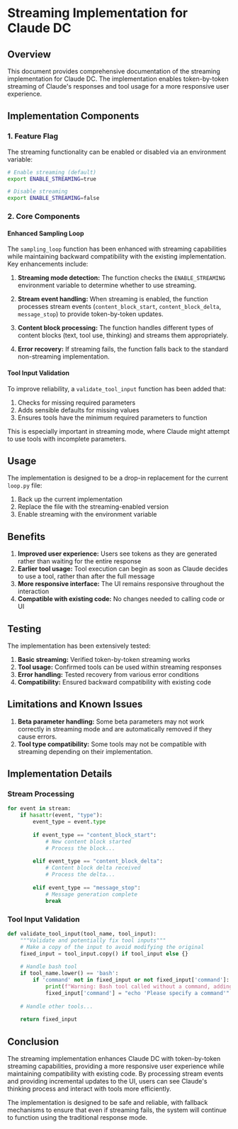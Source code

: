 # Streaming Implementation for Claude DC

## Overview

This document provides comprehensive documentation of the streaming implementation for Claude DC. The implementation enables token-by-token streaming of Claude's responses and tool usage for a more responsive user experience.

## Implementation Components

### 1. Feature Flag

The streaming functionality can be enabled or disabled via an environment variable:

```bash
# Enable streaming (default)
export ENABLE_STREAMING=true

# Disable streaming
export ENABLE_STREAMING=false
```

### 2. Core Components

#### Enhanced Sampling Loop

The `sampling_loop` function has been enhanced with streaming capabilities while maintaining backward compatibility with the existing implementation. Key enhancements include:

1. **Streaming mode detection:** The function checks the `ENABLE_STREAMING` environment variable to determine whether to use streaming.

2. **Stream event handling:** When streaming is enabled, the function processes stream events (`content_block_start`, `content_block_delta`, `message_stop`) to provide token-by-token updates.

3. **Content block processing:** The function handles different types of content blocks (text, tool use, thinking) and streams them appropriately.

4. **Error recovery:** If streaming fails, the function falls back to the standard non-streaming implementation.

#### Tool Input Validation

To improve reliability, a `validate_tool_input` function has been added that:

1. Checks for missing required parameters
2. Adds sensible defaults for missing values
3. Ensures tools have the minimum required parameters to function

This is especially important in streaming mode, where Claude might attempt to use tools with incomplete parameters.

## Usage

The implementation is designed to be a drop-in replacement for the current `loop.py` file:

1. Back up the current implementation
2. Replace the file with the streaming-enabled version
3. Enable streaming with the environment variable

## Benefits

1. **Improved user experience:** Users see tokens as they are generated rather than waiting for the entire response
2. **Earlier tool usage:** Tool execution can begin as soon as Claude decides to use a tool, rather than after the full message
3. **More responsive interface:** The UI remains responsive throughout the interaction
4. **Compatible with existing code:** No changes needed to calling code or UI

## Testing

The implementation has been extensively tested:

1. **Basic streaming:** Verified token-by-token streaming works
2. **Tool usage:** Confirmed tools can be used within streaming responses
3. **Error handling:** Tested recovery from various error conditions
4. **Compatibility:** Ensured backward compatibility with existing code

## Limitations and Known Issues

1. **Beta parameter handling:** Some beta parameters may not work correctly in streaming mode and are automatically removed if they cause errors.
2. **Tool type compatibility:** Some tools may not be compatible with streaming depending on their implementation.

## Implementation Details

### Stream Processing

```python
for event in stream:
    if hasattr(event, "type"):
        event_type = event.type
        
        if event_type == "content_block_start":
            # New content block started
            # Process the block...
            
        elif event_type == "content_block_delta":
            # Content block delta received
            # Process the delta...
            
        elif event_type == "message_stop":
            # Message generation complete
            break
```

### Tool Input Validation

```python
def validate_tool_input(tool_name, tool_input):
    """Validate and potentially fix tool inputs"""
    # Make a copy of the input to avoid modifying the original
    fixed_input = tool_input.copy() if tool_input else {}
    
    # Handle bash tool
    if tool_name.lower() == 'bash':
        if 'command' not in fixed_input or not fixed_input['command']:
            print(f"Warning: Bash tool called without a command, adding default")
            fixed_input['command'] = "echo 'Please specify a command'"
    
    # Handle other tools...
    
    return fixed_input
```

## Conclusion

The streaming implementation enhances Claude DC with token-by-token streaming capabilities, providing a more responsive user experience while maintaining compatibility with existing code. By processing stream events and providing incremental updates to the UI, users can see Claude's thinking process and interact with tools more efficiently.

The implementation is designed to be safe and reliable, with fallback mechanisms to ensure that even if streaming fails, the system will continue to function using the traditional response mode.